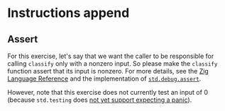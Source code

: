 # Instructions append

## Assert

For this exercise, let's say that we want the caller to be responsible for calling `classify` only with a nonzero input.
So please make the `classify` function assert that its input is nonzero.
For more details, see the [Zig Language Reference][zig-reference] and the implementation of [`std.debug.assert`][assert].

However, note that this exercise does not currently test an input of 0 (because `std.testing` does [not yet support expecting a panic][proposal]).

[zig-reference]: https://ziglang.org/documentation/0.11.0/#unreachable
[assert]: https://github.com/ziglang/zig/blob/0.11.0/lib/std/debug.zig#L332-L344
[proposal]: https://github.com/ziglang/zig/issues/1356
